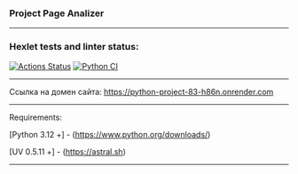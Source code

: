 ### Project  Page Analizer
_____________________________________________________________________________________________________
### Hexlet tests and linter status:
[![Actions Status](https://github.com/SergeyAnuf/python-project-83/actions/workflows/hexlet-check.yml/badge.svg)](https://github.com/SergeyAnuf/python-project-83/actions)
[![Python CI](https://github.com/SergeyAnuf/python-project-83/actions/workflows/PyCI.yml/badge.svg)](https://github.com/SergeyAnuf/python-project-83/actions/workflows/PyCI.yml)
_____________________________________________________________________________________________________

Ссылка на домен сайта: https://python-project-83-h86n.onrender.com
***
Requirements:

[Python 3.12 +] - (https://www.python.org/downloads/)

[UV 0.5.11 +] - (https://astral.sh)
***
